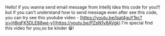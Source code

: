 Hello! if you wanna send email message from Intellij idea this code for you!!! but if you can't understand how to send message even after see this code, you can try see this youtube video - [https://youtu.be/lsat4guY1kc?si=H8iqFK5DLE88we-y](https://youtu.be/PZpN1v8AVgk)
I'm special find this video for you,so be kinder 😁! 
